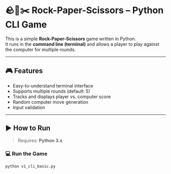 # 🪨📄✂️ Rock-Paper-Scissors – Python CLI Game

This is a simple **Rock-Paper-Scissors** game written in Python.  
It runs in the **command line (terminal)** and allows a player to play against the computer for multiple rounds.

---

## 🎮 Features

- Easy-to-understand terminal interface
- Supports multiple rounds (default: 5)
- Tracks and displays player vs. computer score
- Random computer move generation
- Input validation

---

## ▶️ How to Run

> Requires: **Python 3.x**

### 💻 Run the Game

```bash
python v1_cli_basic.py
